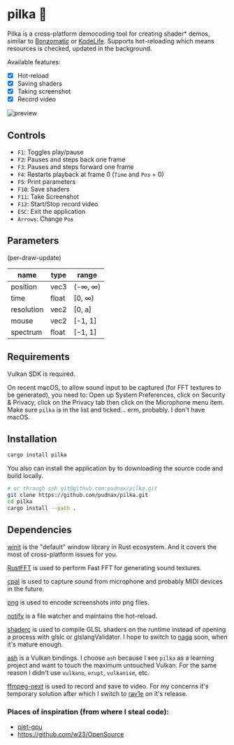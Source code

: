 # pilka 🔩


Pilka is a cross-platform democoding tool for creating shader* demos,
similar to [Bonzomatic](https://github.com/Gargaj/Bonzomatic) or [KodeLife](https://hexler.net/products/kodelife). Supports hot-reloading which means
resources is checked, updated in the background.

Available features:

- [X] Hot-reload
- [X] Saving shaders
- [X] Taking screenshot
- [X] Record video

![preview](boring_tunnel.png)


## Controls

- `F1`:   Toggles play/pause
- `F2`:   Pauses and steps back one frame
- `F3`:   Pauses and steps forward one frame
- `F4`:   Restarts playback at frame 0 (`Time` and `Pos` = 0)
- `F5`:   Print parameters
- `F10`:  Save shaders
- `F11`:  Take Screenshot
- `F12`:  Start/Stop record video
- `ESC`:  Exit the application
- `Arrows`: Change `Pos`

## Parameters

(per-draw-update)

| name       | type  | range   |
|------------|-------|---------|
| position   | vec3  | (-∞, ∞) |
| time       | float | [0, ∞)  |
| resolution | vec2  | [0, a]  |
| mouse      | vec2  | [-1, 1] |
| spectrum   | float | [-1, 1] |

## Requirements

Vulkan SDK is required.

On recent macOS, to allow sound input to be captured (for FFT textures to
be generated), you need to: Open up System Preferences, click on Security
& Privacy, click on the Privacy tab then click on the Microphone menu item.
Make sure `pilka` is in the list and ticked...
erm, probably. I don't have macOS.

## Installation

```Bash
cargo install pilka
```

You also can install the application by to downloading the source code
and build locally.

```Bash
# or through ssh git@github.com:pudnax/pilka.git
git clone https://github.com/pudnax/pilka.git
cd pilka
cargo install --path .
```

## Dependencies

[winit](https://crates.io/crates/winit) is the "default" window library in Rust ecosystem. And it covers
the most of cross-platform issues for you.

[RustFFT](https://crates.io/crates/rustfft) is used to perform Fast FFT for generating sound textures.

[cpal](https://crates.io/crates/cpal) is used to capture sound from microphone and probably MIDI devices
in the future.

[png](https://crates.io/crates/png) is used to encode screenshots into png files.

[notify](https://crates.io/crates/notify) is a file watcher and maintains the hot-reload.

[shaderc](https://crates.io/crates/shaderc) is used to compile GLSL shaders on the runtime instead of opening
a process with glslc or glslangValidator. I hope to switch to [naga](https://crates.io/crates/naga) soon,
when it's mature enough.

[ash](https://crates.io/crates/ash) is a Vulkan bindings. I choose `ash` because I see `pilka` as a
learning project and want to touch the maximum untouched Vulkan. For the
same reason I didn't use `vulkano`, `erupt`, `vulkanism`, etc.

[ffmpeg-next](https://crates.io/crates/ffmpeg-next) is used to record and save to video. For my concerns it's
temporary solution after which I switch to [rav1e](https://github.com/xiph/rav1e) on it's release.

### Places of inspiration (from where I steal code):

- [piet-gpu](https://github.com/linebender/piet-gpu)
- https://github.com/w23/OpenSource
